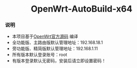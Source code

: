 <h1 align="center">OpenWrt-AutoBuild-x64</h1>

### 说明

- 本项目基于[OpenWrt官方源码](https://github.com/openwrt/openwrt) 编译
- 全功能版、主路由版默认管理地址：192.168.18.1
- 旁功能版、精简版默认管理地址：192.168.1.11
- 所有版本默认登录账号：root
- 有版本登录默认无密码，安装后请立即设置密码！
